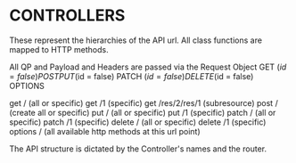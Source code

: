 CONTROLLERS
===========

These represent the hierarchies of the API url. All class functions are mapped to HTTP methods.

All QP and Payload and Headers are passed via the Request Object
GET ($id = false)
POST
PUT ($id = false)
PATCH ($id = false)
DELETE ($id = false)
OPTIONS

get / (all or specific)
get /1 (specific)
get /res/2/res/1 (subresource)
post / (create all or specific)
put / (all or specific)
put /1 (specific)
patch / (all or specific)
patch /1 (specific)
delete / (all or specific)
delete /1 (specific)
options / (all available http methods at this url point)

The API structure is dictated by the Controller's names and the router.